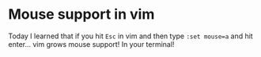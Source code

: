 # Mouse support in vim

Today I learned that if you hit `Esc` in vim and then type `:set mouse=a` and hit enter... vim grows mouse support! In your terminal!
